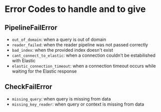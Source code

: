 # Error Codes to handle and to give

## PipelineFailError

- `out_of_domain`: when a query is out of domain
- `reader_failed`: when the reader pipeline was not passed correctly
- `bad_index`: when the provided index doesn't exist
- `cant_connect_to_elastic`: when a connection couldn't be estabilished with Elastic
- `elastic_connection_timeout`: when a connection timeout occurs while waiting for the Elastic response
## CheckFailError

- `missing_query`: when query is missing from data
- `missing_key_reader`: when query or context is missing from data